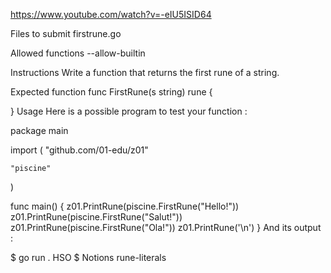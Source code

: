 https://www.youtube.com/watch?v=-eIU5ISID64

Files to submit
firstrune.go

Allowed functions
--allow-builtin

Instructions
Write a function that returns the first rune of a string.

Expected function
func FirstRune(s string) rune {

}
Usage
Here is a possible program to test your function :

package main

import (
	"github.com/01-edu/z01"

	"piscine"
)

func main() {
	z01.PrintRune(piscine.FirstRune("Hello!"))
	z01.PrintRune(piscine.FirstRune("Salut!"))
	z01.PrintRune(piscine.FirstRune("Ola!"))
	z01.PrintRune('\n')
}
And its output :

$ go run .
HSO
$
Notions
rune-literals
